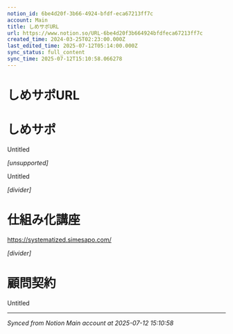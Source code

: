 ```yaml
---
notion_id: 6be4d20f-3b66-4924-bfdf-eca67213ff7c
account: Main
title: しめサポURL
url: https://www.notion.so/URL-6be4d20f3b664924bfdfeca67213ff7c
created_time: 2024-03-25T02:23:00.000Z
last_edited_time: 2025-07-12T05:14:00.000Z
sync_status: full_content
sync_time: 2025-07-12T15:10:58.066278
---
```


# しめサポURL

# しめサポ

Untitled 

*[unsupported]*

Untitled 

*[divider]*

# 仕組み化講座

https://systematized.simesapo.com/

*[divider]*

# 顧問契約

Untitled 


---

*Synced from Notion Main account at 2025-07-12 15:10:58*
